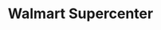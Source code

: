 ---
title: "Walmart Supercenter"
url: /ciudad-de-mexico/walmart-supercenter-avenida-canal-de-tezontle/
shop: supermercado
---